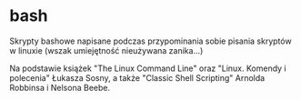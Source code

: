 # bash

Skrypty bashowe napisane podczas przypominania sobie pisania skryptów w linuxie (wszak umiejętność nieużywana zanika...)

Na podstawie książek "The Linux Command Line" oraz "Linux. Komendy i polecenia" Łukasza Sosny, a także "Classic Shell Scripting" Arnolda Robbinsa i Nelsona Beebe.

